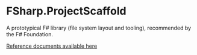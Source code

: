 FSharp.ProjectScaffold
=======================

A prototypical F# library (file system layout and tooling), recommended by the F# Foundation.

[Reference documents available here](http://pblasucci.github.io/FSharp.ProjectScaffold)
